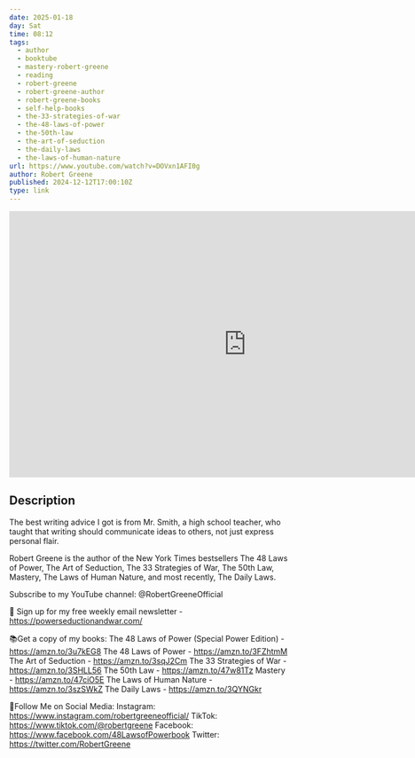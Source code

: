 ```yaml
---
date: 2025-01-18
day: Sat
time: 08:12
tags:
  - author
  - booktube
  - mastery-robert-greene
  - reading
  - robert-greene
  - robert-greene-author
  - robert-greene-books
  - self-help-books
  - the-33-strategies-of-war
  - the-48-laws-of-power
  - the-50th-law
  - the-art-of-seduction
  - the-daily-laws
  - the-laws-of-human-nature
url: https://www.youtube.com/watch?v=DOVxn1AFI0g
author: Robert Greene 
published: 2024-12-12T17:00:10Z
type: link
---
```


<iframe width="854" height="480" src="https://www.youtube.com/embed/DOVxn1AFI0g" frameborder="0" allowfullscreen></iframe>

## Description
The best writing advice I got is from Mr. Smith, a high school teacher, who taught that writing should communicate ideas to others, not just express personal flair.

Robert Greene is the author of the New York Times bestsellers The 48 Laws of Power, The Art of Seduction, The 33 Strategies of War, The 50th Law, Mastery, The Laws of Human Nature, and most recently, The Daily Laws.

Subscribe to my YouTube channel: @RobertGreeneOfficial 

📩 Sign up for my free weekly email newsletter - https://powerseductionandwar.com/

📚Get a copy of my books: 
The 48 Laws of Power (Special Power Edition) - https://amzn.to/3u7kEG8
The 48 Laws of Power - https://amzn.to/3FZhtmM
The Art of Seduction - https://amzn.to/3sqJ2Cm
The 33 Strategies of War - https://amzn.to/3SHLL56
The 50th Law - https://amzn.to/47w81Tz
Mastery - https://amzn.to/47ciO5E
The Laws of Human Nature - https://amzn.to/3szSWkZ
The Daily Laws - https://amzn.to/3QYNGkr

📱Follow Me on Social Media:
Instagram: https://www.instagram.com/robertgreeneofficial/
TikTok: https://www.tiktok.com/@robertgreene
Facebook: https://www.facebook.com/48LawsofPowerbook
Twitter: https://twitter.com/RobertGreene